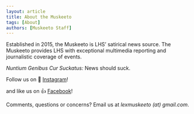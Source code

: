 ```yaml
---
layout: article
title: About the Muskeeto
tags: [About]
authors: [Muskeeto Staff]
---
```


Established in 2015, the Muskeeto is LHS’ satirical news source. The Muskeeto provides LHS with exceptional multimedia reporting and journalistic coverage of events.

*Nuntium Genibus Cur Suckatus:* News should suck.

Follow us on 📸 [Instagram](https://www.instagram.com/lexmuskeeto/)!

and like us on 👍 [Facebook](https://www.facebook.com/muskeeto/)!

Comments, questions or concerns? Email us at *lexmuskeeto (at) gmail.com*.
